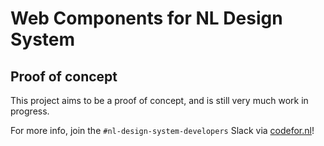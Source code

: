 # Web Components for NL Design System

## Proof of concept

This project aims to be a proof of concept, and is still very much work in progress.

For more info, join the `#nl-design-system-developers` Slack via [codefor.nl](https://codefor.nl)!
